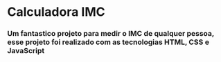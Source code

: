 # Calculadora IMC
### Um fantastico projeto para medir o IMC de qualquer pessoa, esse projeto foi realizado com as tecnologias HTML, CSS e JavaScript
